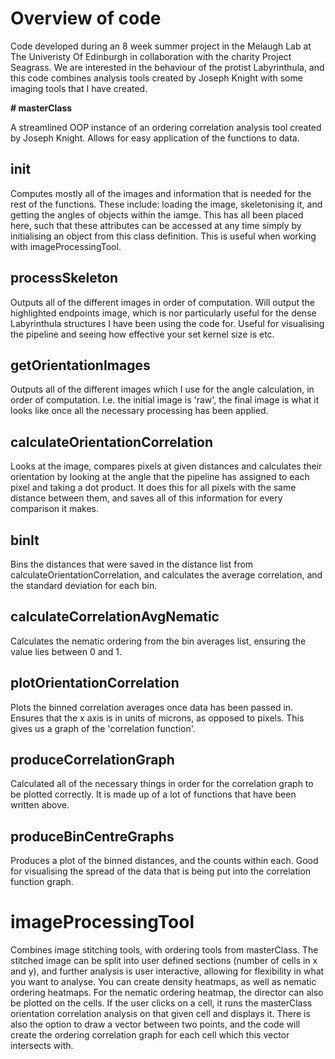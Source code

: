 # Overview of code

Code developed during an 8 week summer project in the Melaugh Lab at The Univeristy Of Edinburgh in collaboration with the charity Project Seagrass. 
We are interested in the behaviour of the protist Labyrinthula, and this code combines analysis tools created by Joseph Knight with some imaging tools that I have created.

**# masterClass**

A streamlined OOP instance of an ordering correlation analysis tool created by Joseph Knight. Allows for easy application of the functions to data.

  ## __init__

  Computes mostly all of the images and information that is needed for the rest of the functions. These include: loading the image, skeletonising it, and getting the angles of objects within the iamge. This has all been placed here, such that these attributes can be accessed at any time simply by initialising an object from this class definition. This is useful when working with imageProcessingTool.

  ## processSkeleton

  Outputs all of the different images in order of computation. Will output the highlighted endpoints image, which is nor particularly useful for the dense Labyrinthula structures I have been using the code for. Useful for visualising the pipeline and seeing how effective your set kernel size is etc.

  ## getOrientationImages

  Outputs all of the different images which I use for the angle calculation, in order of computation. I.e. the initial image is 'raw', the final image is what it looks like once all the necessary processing has been applied.

  ## calculateOrientationCorrelation

  Looks at the image, compares pixels at given distances and calculates their orientation by looking at the angle that the pipeline has assigned to each pixel and taking a dot product. It does this for all pixels with the same distance between them, and saves all of this information for every comparison it makes. 

  ## binIt

  Bins the distances that were saved in the distance list from calculateOrientationCorrelation, and calculates the average correlation, and the standard deviation for each bin. 

  ## calculateCorrelationAvgNematic

  Calculates the nematic ordering from the bin averages list, ensuring the value lies between 0 and 1.

  ## plotOrientationCorrelation

  Plots the binned correlation averages once data has been passed in. Ensures that the x axis is in units of microns, as opposed to pixels. This gives us a graph of the 'correlation function'.

  ## produceCorrelationGraph

  Calculated all of the necessary things in order for the correlation graph to be plotted correctly. It is made up of a lot of functions that have been written above.

  ## produceBinCentreGraphs

  Produces a plot of the binned distances, and the counts within each. Good for visualising the spread of the data that is being put into the correlation function graph.

# imageProcessingTool

Combines image stitching tools, with ordering tools from masterClass. The stitched image can be split into user defined sections (number of cells in x and y), and further analysis is user interactive, allowing for flexibility in what you want to analyse. 
You can create density heatmaps, as well as nematic ordering heatmaps. For the nematic ordering heatmap, the director can also be plotted on the cells. If the user clicks on a cell, it runs the masterClass orientation correlation analysis on that given cell and displays it.
There is also the option to draw a vector between two points, and the code will create the ordering correlation graph for each cell which this vector intersects with.
